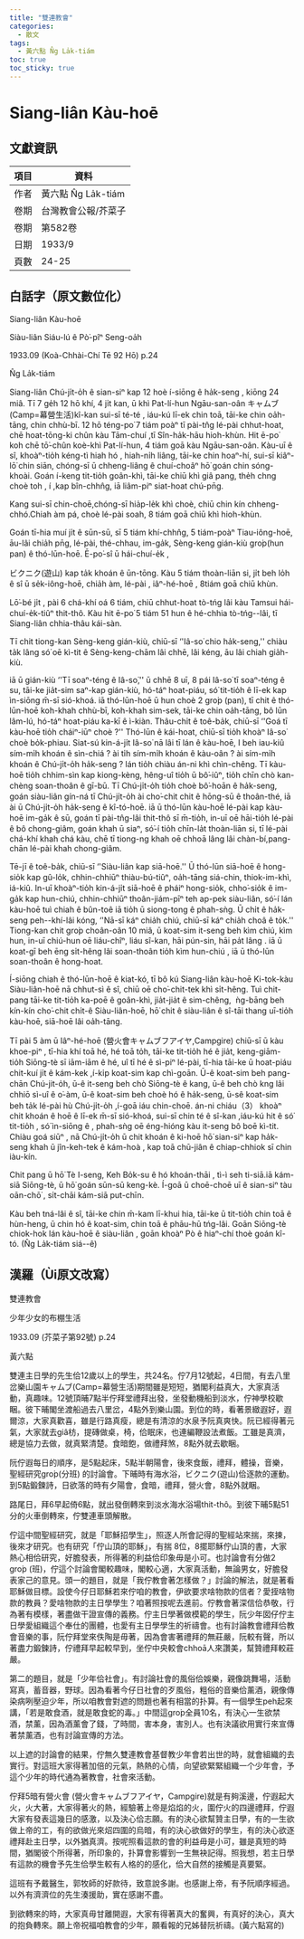 ```yaml
---
title: "雙連教會"
categories:
  - 散文
tags:
  - 黃六點 N̂g La̍k-tiám
toc: true
toc_sticky: true
---
```


# Siang-liân Kàu-hoē

## 文獻資訊

| 項目 | 資料 |
|---|---|
| 作者 | 黃六點 N̂g La̍k-tiám |
| 卷期 | 台灣教會公報/芥菜子 |
| 卷期 | 第582卷 |
| 日期 | 1933/9 |
| 頁數 | 24-25 |

## 白話字（原文數位化）

Siang-liân Kàu-hoē

Siàu-liân Siáu-lú ê Pò͘-pîⁿ Seng-oa̍h

1933.09 (Koà-Chhài-Chí Tē 92 Hō) p.24

N̂g La̍k-tiám

Siang-liân Chú-ji̍t-o̍h ê sian-siⁿ kap 12 hoè í-siōng ê ha̍k-seng , kiōng 24 miâ. Tī 7 ge̍h 12 hō khí, 4 ji̍t kan, ū khì Pat-lí-hun Ngāu-san-oân キャムブ(Camp=幕營生活)kî-kan sui-sī té-té , iáu-kú lī-ek chin toā, tāi-ke chin oa̍h-tāng, chin chhù-bī. 12 hō téng-po͘ 7 tiám poàⁿ tī pài-tn̂g lé-pài chhut-hoat, chē hoat-tōng-ki chûn kàu Tām-chuí ,tī Sîn-ha̍k-hāu hioh-khùn. Hit ē-po͘ koh chē tō͘-chûn koè-khì Pat-lí-hun, 4 tiám goā kàu Ngāu-san-oân. Kàu-uī ê sî, khoàⁿ-tio̍h kéng-tì hiah hó , hiah-ni̍h liâng, tāi-ke chin hoaⁿ-hí, sui-sī kiâⁿ-lō͘ chin siān, chóng-sī ū chheng-liâng ê chuí-choâⁿ hō͘ goán chin sóng-khoài. Goán í-keng tit-tio̍h goân-khì, tāi-ke chiū khì giâ pang, the̍h chng choè toh , í ,kap bîn-chhn̂g, iā liâm-piⁿ siat-hoat chú-pn̄g.

Kang sui-sī chin-choē,chóng-sī hia̍p-le̍k khì choè, chiū chin kín chheng-chhó.Chiah àm pá, choè lé-pài soah, 8 tiám goā chiū khì hioh-khùn.

Goán tī-hia muí ji̍t ê sūn-sū, sī 5 tiám khí-chhn̂g, 5 tiám-poàⁿ Tiau-iông-hoē, āu-lâi chia̍h pn̄g, lé-pài, thé-chhau, im-ga̍k, Sèng-keng gián-kiù gro͘p(hun pan) ê thó-lūn-hoē. Ē-po͘-sî ū hái-chuí-e̍k ,

ビクニク(遊山) kap ta̍k khoán ê ūn-tōng. Kàu 5 tiám thoàn-liān si, ji̍t beh lo̍h ê sî ū se̍k-iông-hoē, chia̍h àm, lé-pài , iâⁿ-hé-hoē , 8tiám goā chiū khùn.

Lō͘-bé ji̍t , pài 6 chá-khí oá 6 tiám, chiū chhut-hoat tò-tńg lâi kàu Tamsui hái-chuí-e̍k-tiûⁿ thit-thô. Kàu hit ē-po͘ 5 tiám 51 hun ê hé-chhia tò-tńg--lâi, tī Siang-liân chhia-thâu kái-sàn.

Tī chit tiong-kan Sèng-keng gián-kiù, chiū-sī ‘'Iâ-so͘ chio ha̍k-seng,'' chiàu ta̍k lâng só͘ oē kì-tit ê Sèng-keng-chām lâi chhē, lâi kéng, āu lâi chiah gia̍h-kiù.

iā ū gián-kiù ‘'Tī soaⁿ-téng ê Iâ-so͘,'' ū chhē 8 uī, 8 pái Iâ-so͘ tī soaⁿ-téng ê su, tāi-ke jia̍t-sim saⁿ-kap gián-kiù, hó-táⁿ hoat-piáu, só͘ tit-tio̍h ê lī-ek kap ìn-siōng m̄-sī sió-khoá. iā thó-lūn-hoē ū hun choè 2 gro͘p (pan), tī chit ê thó-lūn-hoē koh-khah chhù-bī, koh-khah sim-sek, tāi-ke chin oa̍h-tāng, bô lūn lâm-lú, hó-táⁿ hoat-piáu ka-kī ê ì-kiàn. Thâu-chi̍t ê toê-ba̍k, chiū-sī ‘'Goá tī kàu-hoē tio̍h cháiⁿ-iūⁿ choè ?'' Thó-lūn ê kái-hoat, chiū-sī tio̍h khoàⁿ Iâ-so͘ choè bo̍k-phiau. Siat-sú kin-á-ji̍t Iâ-so͘ nā lâi tī lán ê kàu-hoē, I beh iau-kiû sím-mi̍h khoán ê sìn-chiá ? ài ti̍h sím-mi̍h khoán ê kàu-oân ? ài sím-mi̍h khoán ê Chú-ji̍t-o̍h ha̍k-seng ? lán tio̍h chiàu án-ni khì chìn-chêng. Tī kàu-hoē tio̍h chhim-sìn kap kiong-kèng, hêng-uî tio̍h ū bô͘-iûⁿ, tio̍h chīn chò kan-chèng soan-thoân ê gī-bū. Tī Chú-ji̍t-o̍h tio̍h choè bô͘-hoān ê ha̍k-seng, goán siàu-liân gín-ná tī Chú-ji̍t-o̍h ài cho͘-chit chit ê hōng-sū ê thoân-thé, iā ài ū Chú-ji̍t-o̍h ha̍k-seng ê kî-tó-hoē. iā ū thó-lūn kàu-hoē lé-pài kap kàu-hoē im-ga̍k ê sū, goán tī pài-tn̂g-lâi thit-thô sī m̄-tio̍h, in-uī oē hāi-tio̍h lé-pài ê bô chong-giâm, goán khah ū siaⁿ, só͘-í tio̍h chīn-la̍t thoàn-liān si, tī lé-pài chá-khí khah chá kàu, chē tī tiong-ng khah oē chhoā lâng lâi chàn-bí,pang-chān lé-pài khah chong-giâm.

Tē-jī ê toê-ba̍k, chiū-sī ‘'Siàu-liân kap siā-hoē.'' Ū thó-lūn siā-hoē ê hong-sio̍k kap gû-lo̍k, chhin-chhiūⁿ thiàu-bú-tiûⁿ, oa̍h-tāng siá-chin, thiok-im-khì, iá-kiû. In-uī khoàⁿ-tio̍h kin-á-ji̍t siā-hoē ê pháiⁿ hong-sio̍k, chho͘-sio̍k ê im-ga̍k kap hun-chiú, chhin-chhiūⁿ thoân-jiám-pīⁿ teh ap-pek siàu-liân, só͘-í lán kàu-hoē tuì chiah ê bûn-toê iā tio̍h ū siong-tong ê phah-sǹg. Ū chi̍t ê ha̍k-seng peh--khí-lâi kóng, ‘'Nā-sī káⁿ chia̍h chiú, chiū-sī káⁿ chia̍h choâ ê to̍k.'' Tiong-kan chit gro͘p choân-oân 10 miâ, ū koat-sim it-seng beh kìm chiú, kìm hun, in-uī chiú-hun oē liáu-chîⁿ, liáu sî-kan, hāi pún-sin, hāi pa̍t lâng . iā ū koat-gī beh ēng si̍t-hêng lâi soan-thoân tio̍h kìm hun-chiú , iā ū thó-lūn soan-thoân ê hong-hoat.

Í-siōng chiah ê thó-lūn-hoē ê kiat-kó, tī bô kú Siang-liân kàu-hoē Ki-tok-kàu Siàu-liân-hoē nā chhut-sì ê sî, chiū oē cho͘-chit-tek khì si̍t-hêng. Tuì chit-pang tāi-ke tit-tio̍h ka-poē ê goân-khì, jia̍t-jia̍t ê sim-chêng,  ǹg-bāng beh kín-kín cho͘-chit chi̍t-ê Siàu-liân-hoē, hō͘ chit ê siàu-liân ê sî-tāi thang uī-tio̍h kàu-hoē, siā-hoē lâi oa̍h-tāng.

Tī pài 5 àm ū Iâⁿ-hé-hoē (營火會キャムブフアイヤ,Campgire) chiū-sī ū kàu khoe-piⁿ , tī-hia khí toā hé, hé toā to̍h, tāi-ke tit-tio̍h hé ê jia̍t, keng-giām-tio̍h Siōng-tè sī iām-iām ê hé, uî tī hé ê sì-piⁿ lé-pài, tī-hia tāi-ke ū hoat-piáu chit-kuí ji̍t ê kám-kek ,í-ki̍p koat-sim kap chì-goān. Ū-ê koat-sim beh pang-chān Chú-jit-o̍h, ū-ê it-seng beh chò Siōng-tè ê kang, ū-ê beh chò kng lâi chhiō sì-uî ê o͘-àm, ū-ê koat-sim beh choè hó ê ha̍k-seng, ū-sê koat-sim beh ta̍k lé-pài hù Chú-ji̍t-o̍h ,í-goā iáu chin-choē. án-ni chiáu（3） khoàⁿ chit khoán ê hoē ê lī-ek m̄-sī sió-khoá, sui-sī chin té ê sî-kan ,iáu-kú hit ê só͘ tit-tio̍h , só͘ ìn-siōng ê , phah-sǹg oē éng-hióng kàu it-seng bô boē kì-tit. Chiàu goá siūⁿ , nā Chú-ji̍t-o̍h ū chit khoán ê ki-hoē hō͘ sian-siⁿ kap ha̍k-seng khah ū jîn-keh-tek ê kám-hoà , kap toā chū-jiân ê chiap-chhiok sī chin iàu-kín.

Chit pang ū hō͘ Tè I-seng, Keh Bo̍k-su ê hó khoán-thāi , tì-ì seh ti-siā.iā kám-siā Siōng-tè, ū hō͘ goán sūn-sū keng-kè. Í-goā ū choē-choē uī ê sian-siⁿ tàu oān-chō͘ , si̍t-chāi kám-siā put-chīn.

Kàu beh tná-lâi ê sî, tāi-ke chin m̄-kam lī-khui hia, tāi-ke ū tit-tio̍h chin toā ê hùn-heng, ū chin hó ê koat-sim, chin toā ê phāu-hū tńg-lâi. Goān Siōng-tè chiok-hok lán kàu-hoē ê siàu-liân , goān khoàⁿ Pò ê hiaⁿ-chí thoè goán kî-tó. (N̂g La̍k-tiám siá--ê)

## 漢羅（Ùi原文改寫）

雙連教會

少年少女的布棚生活

1933.09 (芥菜子第92號) p.24

黃六點

雙連主日學的先生佮12歲以上的學生，共24名。佇7月12號起，4日間，有去八里岔樂山園キャムブ(Camp=幕營生活)期間雖是短短，猶閣利益真大，大家真活動，真趣味。12號頂晡7點半佇拜堂禮拜出發，坐發動機船到淡水，佇神學校歇睏。彼下晡閣坐渡船過去八里岔，4點外到樂山園。到位的時，看著景緻遐好，遐爾涼，大家真歡喜，雖是行路真瘦，總是有清涼的水泉予阮真爽快。阮已經得著元氣，大家就去giâ枋，提磚做桌，椅，佮眠床，也連編鞭設法煮飯。工雖是真濟，總是協力去做，就真緊清楚。食暗飽，做禮拜煞，8點外就去歇睏。

阮佇遐每日的順序，是5點起床，5點半朝陽會，後來食飯，禮拜，體操，音樂，聖經研究gro͘p(分班) 的討論會。下晡時有海水浴，ビクニク(遊山)佮逐款的運動。到5點鍛鍊詩，日欲落的時有夕陽會，食暗，禮拜，營火會，8點外就睏。

路尾日，拜6早起倚6點，就出發倒轉來到淡水海水浴場thit-thô。到彼下晡5點51分的火車倒轉來，佇雙連車頭解散。

佇這中間聖經研究，就是「耶穌招學生」，照逐人所會記得的聖經站來揣，來揀，後來才研究。也有研究「佇山頂的耶穌」，有揣 8位，8擺耶穌佇山頂的書，大家熱心相佮研究，好膽發表，所得著的利益佮印象毋是小可。也討論會有分做2 gro͘p (班)，佇這个討論會閣較趣味，閣較心適，大家真活動，無論男女，好膽發表家己的意見。頭一的題目，就是「我佇教會著怎樣做？」討論的解法，就是著看耶穌做目標。設使今仔日耶穌若來佇咱的教會，伊欲要求啥物款的信者？愛挃啥物款的教員？愛啥物款的主日學學生？咱著照按呢去進前。佇教會著深信佮恭敬，行為著有模樣，著盡做干證宣傳的義務。佇主日學著做模範的學生，阮少年囡仔佇主日學愛組織這个奉仕的團體，也愛有主日學學生的祈禱會。也有討論教會禮拜佮教會音樂的事，阮佇拜堂來佚陶是毋著，因為會害著禮拜的無莊嚴，阮較有聲，所以著盡力鍛鍊詩，佇禮拜早起較早到，坐佇中央較會chhoā人來讚美，幫贊禮拜較莊嚴。

第二的題目，就是「少年佮社會」。有討論社會的風俗佮娛樂，親像跳舞場，活動寫真，蓄音器，野球。因為看著今仔日社會的歹風俗，粗俗的音樂佮薰酒，親像傳染病咧壓迫少年，所以咱教會對遮的問題也著有相當的扑算。有一個學生peh起來講，「若是敢食酒，就是敢食蛇的毒。」中間這gro͘p全員10名，有決心一生欲禁酒，禁薰，因為酒薰會了錢，了時間，害本身，害別人。也有決議欲用實行來宣傳著禁薰酒，也有討論宣傳的方法。

以上遮的討論會的結果，佇無久雙連教會基督教少年會若出世的時，就會組織的去實行。對這班大家得著加倍的元氣，熱熱的心情，向望欲緊緊組織一个少年會，予這个少年的時代通為著教會，社會來活動。

佇拜5暗有營火會 (營火會キャムブフアイヤ，Campgire)就是有夠溪邊，佇遐起大火，火大著，大家得著火的熱，經驗著上帝是焰焰的火，圍佇火的四邊禮拜，佇遐大家有發表這幾日的感激，以及決心佮志願。有的決心欲幫贊主日學，有的一生欲做上帝的工，有的欲做光來炤四圍的烏暗，有的決心欲做好的學生，有的決心欲逐禮拜赴主日學，以外猶真濟。按呢照看這款的會的利益毋是小可，雖是真短的時間，猶閣彼个所得著，所印象的，扑算會影響到一生無袂記得。照我想，若主日學有這款的機會予先生佮學生較有人格的的感化，佮大自然的接觸是真要緊。

這班有予戴醫生，郭牧師的好款待，致意說多謝。也感謝上帝，有予阮順序經過。以外有濟濟位的先生湊援助，實在感謝不盡。

到欲轉來的時，大家真毋甘離開遐，大家有得著真大的奮興，有真好的決心，真大的抱負轉來。願上帝祝福咱教會的少年，願看報的兄姊替阮祈禱。(黃六點寫的)
